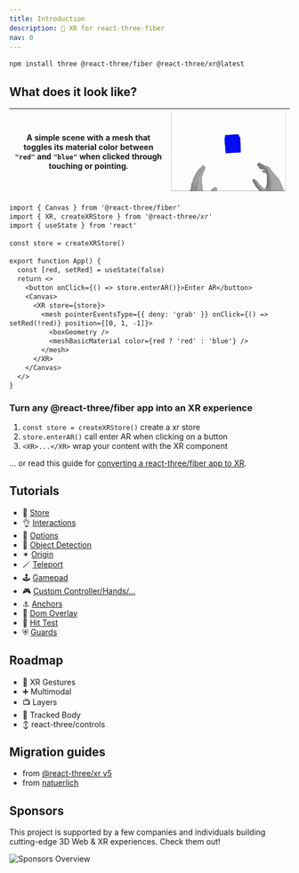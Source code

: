 ```yaml
---
title: Introduction
description: 🤳 XR for react-three-fiber
nav: 0
---
```


```bash
npm install three @react-three/fiber @react-three/xr@latest
```

## What does it look like?

| A simple scene with a mesh that toggles its material color between `"red"` and `"blue"` when clicked through touching or pointing. | ![recording of interacting with the code below](./basic-example.gif) |
|-|-|

```tsx
import { Canvas } from '@react-three/fiber'
import { XR, createXRStore } from '@react-three/xr'
import { useState } from 'react'

const store = createXRStore()

export function App() {
  const [red, setRed] = useState(false)
  return <>
    <button onClick={() => store.enterAR()}>Enter AR</button>
    <Canvas>
      <XR store={store}>
        <mesh pointerEventsType={{ deny: 'grab' }} onClick={() => setRed(!red)} position={[0, 1, -1]}>
          <boxGeometry />
          <meshBasicMaterial color={red ? 'red' : 'blue'} />
        </mesh>
      </XR>
    </Canvas>
  </>
}
```

### Turn any @react-three/fiber app into an XR experience

1. `const store = createXRStore()` create a xr store
2. `store.enterAR()` call enter AR when clicking on a button
3. `<XR>...</XR>` wrap your content with the XR component

... or read this guide for [converting a react-three/fiber app to XR](../getting-started/convert-to-xr.md).

## Tutorials

- 💾 [Store](../tutorials/store.md)
- 👌 [Interactions](../tutorials/interactions.md)
- 🔧 [Options](../tutorials/options.md)
- 🧊 [Object Detection](../tutorials/object-detection.md)
- ✴ [Origin](../tutorials/origin.md)
- 🪄 [Teleport](../tutorials/teleport.md)
- 🕹️ [Gamepad](../tutorials/gamepad.md)
- 🎮 [Custom Controller/Hands/...](../tutorials/custom-inputs.md)
- ⚓️ [Anchors](../tutorials/anchors.md)
- 📱 [Dom Overlay](../tutorials/dom-overlay.md)
- 🎯 [Hit Test](../tutorials/hit-test.md)
- ⛨ [Guards](../tutorials/guards.md)

## Roadmap

- 🤳 XR Gestures
- ➕ Multimodal
- 📺 Layers
- 🕺 Tracked Body
- ↕ react-three/controls

## Migration guides

- from [@react-three/xr v5](../migration/from-react-three-xr-5.md)
- from [natuerlich](../migration/from-natuerlich.md)

## Sponsors

This project is supported by a few companies and individuals building cutting-edge 3D Web & XR experiences. Check them out!

![Sponsors Overview](https://bbohlender.github.io/sponsors/screenshot.png)
